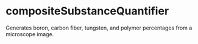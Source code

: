# compositeSubstanceQuantifier
Generates boron, carbon fiber, tungsten, and polymer percentages from a microscope image.  
